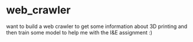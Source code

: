 # web_crawler
want to build a web crawler to get some information about 3D printing and then train some model to help me with the I&amp;E assignment :)
